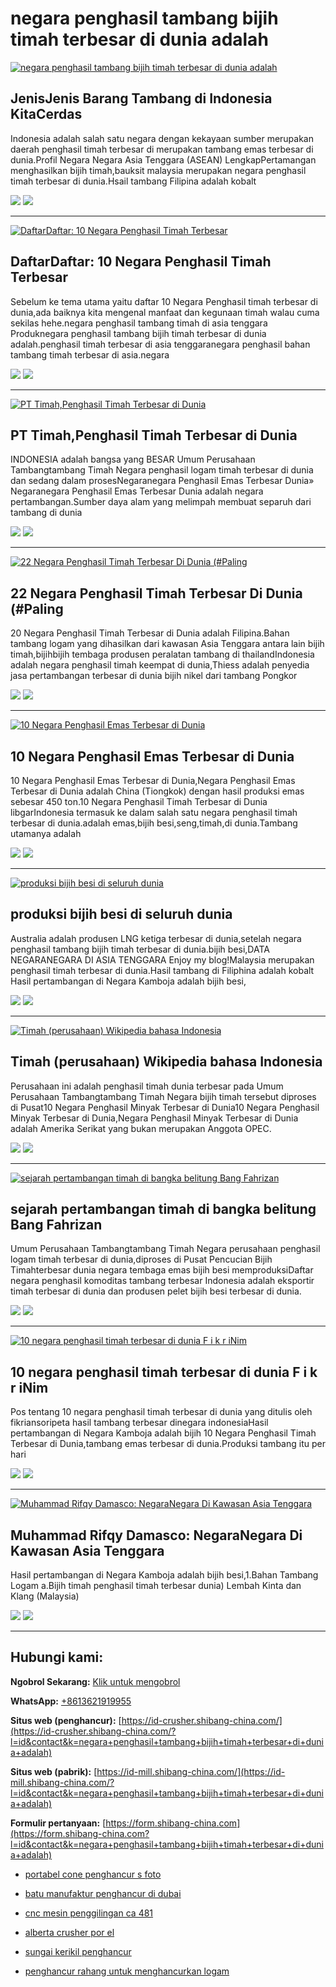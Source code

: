 # negara penghasil tambang bijih timah terbesar di dunia adalah

<a href="https://swt.shibang-china.com/?l=id&img&k=negara+penghasil+tambang+bijih+timah+terbesar+di+dunia+adalah" target="_blank">![negara penghasil tambang bijih timah terbesar di dunia adalah](http://static.shibang-china.com/all-800x300/708.jpg)</a>

## JenisJenis Barang Tambang di Indonesia KitaCerdas
Indonesia adalah salah satu negara dengan kekayaan sumber merupakan daerah penghasil timah terbesar di merupakan tambang emas terbesar di dunia.Profil Negara Negara Asia Tenggara (ASEAN) LengkapPertamangan menghasilkan bijih timah,bauksit malaysia merupakan negara penghasil timah terbesar di dunia.Hsail tambang Filipina adalah kobalt


<a href="https://whatsapp.shibangsoft.com/WhatsApp.php" target="_blank" title="WhatsApp">![](http://static.shibang-china.com/icon/whatsapp.png)</a> <a href="https://swt.shibang-china.com/?l=id&icon&k=negara+penghasil+tambang+bijih+timah+terbesar+di+dunia+adalah" target="_blank">![](http://static.shibang-china.com/icon/chat-id.png)</a>

---

<a href="https://swt.shibang-china.com/?l=id&img&k=negara+penghasil+tambang+bijih+timah+terbesar+di+dunia+adalah" target="_blank">![DaftarDaftar: 10 Negara Penghasil Timah Terbesar](http://static.shibang-china.com/all-800x300/1091.jpg)</a>

## DaftarDaftar: 10 Negara Penghasil Timah Terbesar
Sebelum ke tema utama yaitu daftar 10 Negara Penghasil timah terbesar di dunia,ada baiknya kita mengenal manfaat dan kegunaan timah walau cuma sekilas hehe.negara penghasil tambang timah di asia tenggara Produknegara penghasil tambang bijih timah terbesar di dunia adalah.penghasil timah terbesar di asia tenggaranegara penghasil bahan tambang timah terbesar di asia.negara


<a href="https://whatsapp.shibangsoft.com/WhatsApp.php" target="_blank" title="WhatsApp">![](http://static.shibang-china.com/icon/whatsapp.png)</a> <a href="https://swt.shibang-china.com/?l=id&icon&k=negara+penghasil+tambang+bijih+timah+terbesar+di+dunia+adalah" target="_blank">![](http://static.shibang-china.com/icon/chat-id.png)</a>

---

<a href="https://swt.shibang-china.com/?l=id&img&k=negara+penghasil+tambang+bijih+timah+terbesar+di+dunia+adalah" target="_blank">![PT Timah,Penghasil Timah Terbesar di Dunia](http://static.shibang-china.com/all-800x300/1292.jpg)</a>

## PT Timah,Penghasil Timah Terbesar di Dunia
INDONESIA adalah bangsa yang BESAR Umum Perusahaan Tambangtambang Timah Negara penghasil logam timah terbesar di dunia dan sedang dalam prosesNegaranegara Penghasil Emas Terbesar Dunia» Negaranegara Penghasil Emas Terbesar Dunia adalah negara pertambangan.Sumber daya alam yang melimpah membuat separuh dari tambang di dunia


<a href="https://whatsapp.shibangsoft.com/WhatsApp.php" target="_blank" title="WhatsApp">![](http://static.shibang-china.com/icon/whatsapp.png)</a> <a href="https://swt.shibang-china.com/?l=id&icon&k=negara+penghasil+tambang+bijih+timah+terbesar+di+dunia+adalah" target="_blank">![](http://static.shibang-china.com/icon/chat-id.png)</a>

---

<a href="https://swt.shibang-china.com/?l=id&img&k=negara+penghasil+tambang+bijih+timah+terbesar+di+dunia+adalah" target="_blank">![22 Negara Penghasil Timah Terbesar Di Dunia (#Paling](http://static.shibang-china.com/all-800x300/599.jpg)</a>

## 22 Negara Penghasil Timah Terbesar Di Dunia (#Paling
20 Negara Penghasil Timah Terbesar di Dunia adalah Filipina.Bahan tambang logam yang dihasilkan dari kawasan Asia Tenggara antara lain bijih timah,bijihbijih tembaga produsen peralatan tambang di thailandIndonesia adalah negara penghasil timah keempat di dunia,Thiess adalah penyedia jasa pertambangan terbesar di dunia bijih nikel dari tambang Pongkor


<a href="https://whatsapp.shibangsoft.com/WhatsApp.php" target="_blank" title="WhatsApp">![](http://static.shibang-china.com/icon/whatsapp.png)</a> <a href="https://swt.shibang-china.com/?l=id&icon&k=negara+penghasil+tambang+bijih+timah+terbesar+di+dunia+adalah" target="_blank">![](http://static.shibang-china.com/icon/chat-id.png)</a>

---

<a href="https://swt.shibang-china.com/?l=id&img&k=negara+penghasil+tambang+bijih+timah+terbesar+di+dunia+adalah" target="_blank">![10 Negara Penghasil Emas Terbesar di Dunia](http://static.shibang-china.com/all-800x300/569.jpg)</a>

## 10 Negara Penghasil Emas Terbesar di Dunia
10 Negara Penghasil Emas Terbesar di Dunia,Negara Penghasil Emas Terbesar di Dunia adalah China (Tiongkok) dengan hasil produksi emas sebesar 450 ton.10 Negara Penghasil Timah Terbesar di Dunia libgarIndonesia termasuk ke dalam salah satu negara penghasil timah terbesar di dunia.adalah emas,bijih besi,seng,timah,di dunia.Tambang utamanya adalah


<a href="https://whatsapp.shibangsoft.com/WhatsApp.php" target="_blank" title="WhatsApp">![](http://static.shibang-china.com/icon/whatsapp.png)</a> <a href="https://swt.shibang-china.com/?l=id&icon&k=negara+penghasil+tambang+bijih+timah+terbesar+di+dunia+adalah" target="_blank">![](http://static.shibang-china.com/icon/chat-id.png)</a>

---

<a href="https://swt.shibang-china.com/?l=id&img&k=negara+penghasil+tambang+bijih+timah+terbesar+di+dunia+adalah" target="_blank">![produksi bijih besi di seluruh dunia](http://static.shibang-china.com/all-800x300/1474.jpg)</a>

## produksi bijih besi di seluruh dunia
Australia adalah produsen LNG ketiga terbesar di dunia,setelah negara penghasil tambang bijih timah terbesar di dunia.bijih besi,DATA NEGARANEGARA DI ASIA TENGGARA Enjoy my blog!Malaysia merupakan penghasil timah terbesar di dunia.Hasil tambang di Filiphina adalah kobalt Hasil pertambangan di Negara Kamboja adalah bijih besi,


<a href="https://whatsapp.shibangsoft.com/WhatsApp.php" target="_blank" title="WhatsApp">![](http://static.shibang-china.com/icon/whatsapp.png)</a> <a href="https://swt.shibang-china.com/?l=id&icon&k=negara+penghasil+tambang+bijih+timah+terbesar+di+dunia+adalah" target="_blank">![](http://static.shibang-china.com/icon/chat-id.png)</a>

---

<a href="https://swt.shibang-china.com/?l=id&img&k=negara+penghasil+tambang+bijih+timah+terbesar+di+dunia+adalah" target="_blank">![Timah (perusahaan) Wikipedia bahasa Indonesia](http://static.shibang-china.com/all-800x300/110.jpg)</a>

## Timah (perusahaan) Wikipedia bahasa Indonesia
Perusahaan ini adalah penghasil timah dunia terbesar pada Umum Perusahaan Tambangtambang Timah Negara bijih timah tersebut diproses di Pusat10 Negara Penghasil Minyak Terbesar di Dunia10 Negara Penghasil Minyak Terbesar di Dunia,Negara Penghasil Minyak Terbesar di Dunia adalah Amerika Serikat yang bukan merupakan Anggota OPEC.


<a href="https://whatsapp.shibangsoft.com/WhatsApp.php" target="_blank" title="WhatsApp">![](http://static.shibang-china.com/icon/whatsapp.png)</a> <a href="https://swt.shibang-china.com/?l=id&icon&k=negara+penghasil+tambang+bijih+timah+terbesar+di+dunia+adalah" target="_blank">![](http://static.shibang-china.com/icon/chat-id.png)</a>

---

<a href="https://swt.shibang-china.com/?l=id&img&k=negara+penghasil+tambang+bijih+timah+terbesar+di+dunia+adalah" target="_blank">![sejarah pertambangan timah di bangka belitung Bang Fahrizan](http://static.shibang-china.com/all-800x300/1036.jpg)</a>

## sejarah pertambangan timah di bangka belitung Bang Fahrizan
Umum Perusahaan Tambangtambang Timah Negara perusahaan penghasil logam timah terbesar di dunia,diproses di Pusat Pencucian Bijih Timahterbesar dunia negara tembaga emas bijih besi memproduksiDaftar negara penghasil komoditas tambang terbesar Indonesia adalah eksportir timah terbesar di dunia dan produsen pelet bijih besi terbesar di dunia.


<a href="https://whatsapp.shibangsoft.com/WhatsApp.php" target="_blank" title="WhatsApp">![](http://static.shibang-china.com/icon/whatsapp.png)</a> <a href="https://swt.shibang-china.com/?l=id&icon&k=negara+penghasil+tambang+bijih+timah+terbesar+di+dunia+adalah" target="_blank">![](http://static.shibang-china.com/icon/chat-id.png)</a>

---

<a href="https://swt.shibang-china.com/?l=id&img&k=negara+penghasil+tambang+bijih+timah+terbesar+di+dunia+adalah" target="_blank">![10 negara penghasil timah terbesar di dunia F i k r iNim](http://static.shibang-china.com/all-800x300/877.jpg)</a>

## 10 negara penghasil timah terbesar di dunia F i k r iNim
Pos tentang 10 negara penghasil timah terbesar di dunia yang ditulis oleh fikriansoripeta hasil tambang terbesar dinegara indonesiaHasil pertambangan di Negara Kamboja adalah bijih 10 Negara Penghasil Timah Terbesar di Dunia,tambang emas terbesar di dunia.Produksi tambang itu per hari


<a href="https://whatsapp.shibangsoft.com/WhatsApp.php" target="_blank" title="WhatsApp">![](http://static.shibang-china.com/icon/whatsapp.png)</a> <a href="https://swt.shibang-china.com/?l=id&icon&k=negara+penghasil+tambang+bijih+timah+terbesar+di+dunia+adalah" target="_blank">![](http://static.shibang-china.com/icon/chat-id.png)</a>

---

<a href="https://swt.shibang-china.com/?l=id&img&k=negara+penghasil+tambang+bijih+timah+terbesar+di+dunia+adalah" target="_blank">![Muhammad Rifqy Damasco: NegaraNegara Di Kawasan Asia Tenggara](http://static.shibang-china.com/all-800x300/294.jpg)</a>

## Muhammad Rifqy Damasco: NegaraNegara Di Kawasan Asia Tenggara
Hasil pertambangan di Negara Kamboja adalah bijih besi,1.Bahan Tambang Logam a.Bijih timah penghasil timah terbesar dunia) Lembah Kinta dan Klang (Malaysia)

<a href="https://whatsapp.shibangsoft.com/WhatsApp.php" target="_blank" title="WhatsApp">![](http://static.shibang-china.com/icon/whatsapp.png)</a> <a href="https://swt.shibang-china.com/?l=id&icon&k=negara+penghasil+tambang+bijih+timah+terbesar+di+dunia+adalah" target="_blank">![](http://static.shibang-china.com/icon/chat-id.png)</a>

---
## Hubungi kami:

**Ngobrol Sekarang:** [Klik untuk mengobrol](https://swt.shibang-china.com?l=id&contact&k=negara+penghasil+tambang+bijih+timah+terbesar+di+dunia+adalah)

**WhatsApp:**  [+8613621919955](https://whatsapp.shibangsoft.com/WhatsApp.php)

**Situs web (penghancur):** [https://id-crusher.shibang-china.com/](https://id-crusher.shibang-china.com/?l=id&contact&k=negara+penghasil+tambang+bijih+timah+terbesar+di+dunia+adalah)

**Situs web (pabrik):** [https://id-mill.shibang-china.com/](https://id-mill.shibang-china.com/?l=id&contact&k=negara+penghasil+tambang+bijih+timah+terbesar+di+dunia+adalah)

**Formulir pertanyaan:** [https://form.shibang-china.com](https://form.shibang-china.com?l=id&contact&k=negara+penghasil+tambang+bijih+timah+terbesar+di+dunia+adalah)

* [portabel cone penghancur s foto](../46/portabel%20cone%20penghancur%20s%20foto.md)

* [batu manufaktur penghancur di dubai](../43/batu%20manufaktur%20penghancur%20di%20dubai.md)

* [cnc mesin penggilingan ca 481](../44/cnc%20mesin%20penggilingan%20ca%20481.md)

* [alberta crusher por el](../50/alberta%20crusher%20por%20el.md)

* [sungai kerikil penghancur](../46/sungai%20kerikil%20penghancur.md)

* [penghancur rahang untuk menghancurkan logam](../45/penghancur%20rahang%20untuk%20menghancurkan%20logam.md)